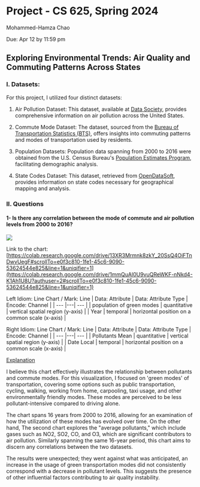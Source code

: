 # Project - CS 625, Spring 2024

   Mohammed-Hamza Chao
   
Due: Apr 12 by 11:59 pm

## Exploring Environmental Trends: Air Quality and Commuting Patterns Across States
### I. Datasets: 
For this project, I utilized four distinct datasets:

1. Air Pollution Dataset: This dataset, available at [Data Society](https://data.world/data-society/us-air-pollution-data), provides comprehensive information on air pollution across the United States.

2. Commute Mode Dataset: The dataset, sourced from the [Bureau of Transportation Statistics (BTS)](https://www.bts.gov/browse-statistical-products-and-data/state-transportation-statistics/commute-mode), offers insights into commuting patterns and modes of transportation used by residents.

3. Population Datasets: Population data spanning from 2000 to 2016 were obtained from the U.S. Census Bureau's [Population Estimates Program](https://www2.census.gov/programs-surveys/popest/datasets/), facilitating demographic analysis.

4. State Codes Dataset: This dataset, retrieved from [OpenDataSoft](https://public.opendatasoft.com/explore/dataset/georef-united-states-of-america-state/export/?flg=en-us&disjunctive.ste_code&disjunctive.ste_name&sort=year), provides information on state codes necessary for geographical mapping and analysis.

### II. Questions
 #### 1- Is there any correlation between the mode of commute and air pollution levels from 2000 to 2016?
![](https://i.ibb.co/cTT2XRm/12-04-2024-19-54-08-REC-ezgif-com-video-to-gif-converter.gif)

Link to the chart: [https://colab.research.google.com/drive/13XR3Mrmnk8zkY_20SsQ4OiFTnDwvUegF#scrollTo=e0f3c810-1fe1-45c6-9090-53624544e825&line=1&uniqifier=1](https://colab.research.google.com/drive/1mmQuAl0U9vuQReWKF-nNkd4-K1Ah1U8U?authuser=2#scrollTo=e0f3c810-1fe1-45c6-9090-53624544e825&line=1&uniqifier=1)

Left Idiom: Line Chart / Mark: Line
| Data: Attribute | Data: Attribute Type  | Encode: Channel | 
| --- |---| --- |
| population of green modes | quantitative | vertical spatial region (y-axis) |
| Year | temporal | horizontal position on a common scale (x-axis) |

Right Idiom: Line Chart / Mark: Line
| Data: Attribute | Data: Attribute Type  | Encode: Channel | 
| --- |---| --- |
| Pollutants Mean | quantitative | vertical spatial region (y-axis) |
| Date Local | temporal | horizontal position on a common scale (x-axis) |

<ins>Explanation<ins>

I believe this chart effectively illustrates the relationship between pollutants and commute modes. For this visualization, I focused on 'green modes' of transportation, covering some options such as public transportation, cycling, walking, working from home, carpooling, taxi usage, and other environmentally friendly modes. These modes are perceived to be less pollutant-intensive compared to driving alone.

The chart spans 16 years from 2000 to 2016, allowing for an examination of how the utilization of these modes has evolved over time. On the other hand, The second chart explores the "average pollutants," which include gases such as NO2, SO2, CO, and O3, which are significant contributors to air pollution. Similarly spanning the same 16-year period, this chart aims to discern any correlations between the two datasets.

The results were unexpected; they went against what was anticipated, an increase in the usage of green transportation modes did not consistently correspond with a decrease in pollutant levels. This suggests the presence of other influential factors contributing to air quality instability.

